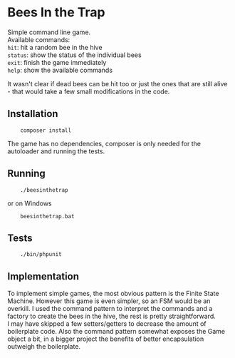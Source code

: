 # Bees In the Trap
Simple command line game.  
Available commands:  
`hit`: hit a random bee in the hive  
`status`: show the status of the individual bees  
`exit`: finish the game immediately  
`help`: show the available commands

It wasn't clear if dead bees can be hit too or just the ones that are still alive - that would take a few small modifications in the code.

## Installation
```
    composer install
```
The game has no dependencies, composer is only needed for the autoloader and running the tests.

## Running
```
    ./beesinthetrap
```
or on Windows
```
    beesinthetrap.bat
```

## Tests
```
    ./bin/phpunit
```

## Implementation
To implement simple games, the most obvious pattern is the Finite State Machine. However this game is even simpler, so an FSM would be an overkill.
I used the command pattern to interpret the commands and a factory to create the bees in the hive, the rest is pretty straightforward.  
I may have skipped a few setters/getters to decrease the amount of boilerplate code. Also the command pattern somewhat exposes the Game object a bit,
in a bigger project the benefits of better encapsulation outweigh the boilerplate.

